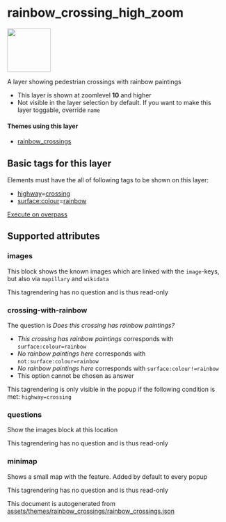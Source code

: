 [//]: # (WARNING: this file is automatically generated. Please find the sources at the bottom and edit those sources)

 rainbow_crossing_high_zoom 
============================



<img src='https://mapcomplete.osm.be/./assets/themes/rainbow_crossings/crossing.svg' height="100px"> 

A layer showing pedestrian crossings with rainbow paintings






  - This layer is shown at zoomlevel **10** and higher
  - Not visible in the layer selection by default. If you want to make this layer toggable, override `name`




#### Themes using this layer 





  - [rainbow_crossings](https://mapcomplete.osm.be/rainbow_crossings)




 Basic tags for this layer 
---------------------------



Elements must have the all of following tags to be shown on this layer:



  - <a href='https://wiki.openstreetmap.org/wiki/Key:highway' target='_blank'>highway</a>=<a href='https://wiki.openstreetmap.org/wiki/Tag:highway%3Dcrossing' target='_blank'>crossing</a>
  - <a href='https://wiki.openstreetmap.org/wiki/Key:surface:colour' target='_blank'>surface:colour</a>=<a href='https://wiki.openstreetmap.org/wiki/Tag:surface:colour%3Drainbow' target='_blank'>rainbow</a>


[Execute on overpass](http://overpass-turbo.eu/?Q=%5Bout%3Ajson%5D%5Btimeout%3A90%5D%3B(%20%20%20%20nwr%5B%22surface%3Acolour%22%3D%22rainbow%22%5D%5B%22highway%22%3D%22crossing%22%5D(%7B%7Bbbox%7D%7D)%3B%0A)%3Bout%20body%3B%3E%3Bout%20skel%20qt%3B)



 Supported attributes 
----------------------





### images 



This block shows the known images which are linked with the `image`-keys, but also via `mapillary` and `wikidata`

This tagrendering has no question and is thus read-only





### crossing-with-rainbow 



The question is  *Does this crossing has rainbow paintings?*





  - *This crossing has rainbow paintings*  corresponds with  `surface:colour=rainbow`
  - *No rainbow paintings here*  corresponds with  `not:surface:colour=rainbow`
  - *No rainbow paintings here*  corresponds with  `surface:colour!=rainbow`
  - This option cannot be chosen as answer


This tagrendering is only visible in the popup if the following condition is met: `highway=crossing`



### questions 



Show the images block at this location

This tagrendering has no question and is thus read-only





### minimap 



Shows a small map with the feature. Added by default to every popup

This tagrendering has no question and is thus read-only

 

This document is autogenerated from [assets/themes/rainbow_crossings/rainbow_crossings.json](https://github.com/pietervdvn/MapComplete/blob/develop/assets/themes/rainbow_crossings/rainbow_crossings.json)
